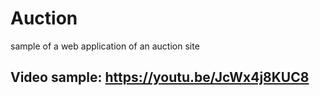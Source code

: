 # Auction

sample of a web application of an auction site

## Video sample: https://youtu.be/JcWx4j8KUC8